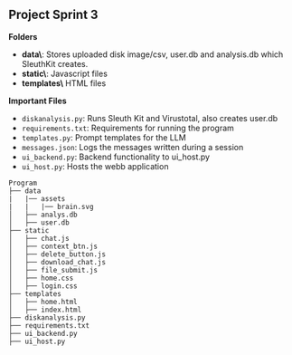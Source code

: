 ## Project Sprint 3

**Folders**
- **data\\**: Stores uploaded disk image/csv, user.db and analysis.db which SleuthKit creates.
- **static\\**: Javascript files
- **templates\\** HTML files

**Important Files**
- `diskanalysis.py`: Runs Sleuth Kit and Virustotal, also creates user.db
- `requirements.txt`: Requirements for running the program
- `templates.py`: Prompt templates for the LLM
- `messages.json`: Logs the messages written during a session
- `ui_backend.py`: Backend functionality to ui_host.py
- `ui_host.py`: Hosts the webb application 

```
Program
├── data
|   |── assets
|   |   |── brain.svg 
│   ├── analys.db
│   ├── user.db
├── static
│   ├── chat.js
│   ├── context_btn.js 
│   ├── delete_button.js
│   ├── download_chat.js
│   ├── file_submit.js
│   ├── home.css
│   ├── login.css
├── templates
│   ├── home.html
│   ├── index.html
├── diskanalysis.py
├── requirements.txt
├── ui_backend.py
├── ui_host.py
```
